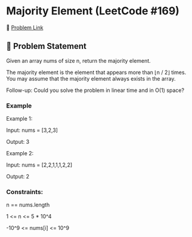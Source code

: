 # Majority Element (LeetCode #169)

🔗 [Problem Link](https://leetcode.com/problems/majority-element/)

## 🧠 Problem Statement

Given an array nums of size n, return the majority element.

The majority element is the element that appears more than ⌊n / 2⌋ times. You may assume that the majority element always exists in the array.

Follow-up: Could you solve the problem in linear time and in O(1) space?

### Example

Example 1:

Input: nums = [3,2,3]

Output: 3

Example 2:

Input: nums = [2,2,1,1,1,2,2]

Output: 2

### Constraints:

n == nums.length

1 <= n <= 5 * 10^4

-10^9 <= nums[i] <= 10^9
